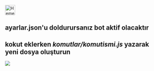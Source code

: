 
<a href="https://glitch.com/edit/?utm_content=project_nothing--&utm_source=remix_this&utm_medium=button&utm_campaign=glitchButton#!/remix/nothing--">
  <img src="https://cdn.glitch.com/2bdfb3f8-05ef-4035-a06e-2043962a3a13%2Fremix%402x.png?1513093958726" alt="Hemen Remixle" height="33">
</a>

ayarlar.json'u doldurursanız bot aktif olacaktır
------------------------------------------------
kokut eklerken *komutlar/komutismi.js* yazarak yeni dosya oluşturun
-----------------------------------------------------------------





  <img src="https://i.imgur.com/GmlIcAm.gif">


